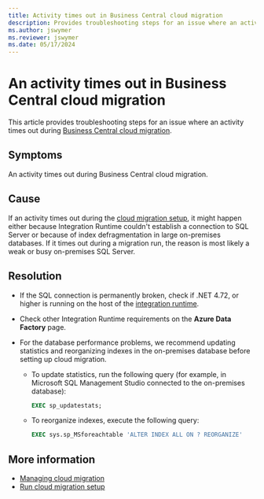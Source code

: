 ```yaml
---
title: Activity times out in Business Central cloud migration
description: Provides troubleshooting steps for an issue where an activity times out in Business Central cloud migration.
ms.author: jswymer
ms.reviewer: jswymer 
ms.date: 05/17/2024
---
```

# An activity times out in Business Central cloud migration

This article provides troubleshooting steps for an issue where an activity times out during [Business Central cloud migration](/dynamics365/business-central/dev-itpro/administration/migration-manage).

## Symptoms

An activity times out during Business Central cloud migration.

## Cause

If an activity times out during the [cloud migration setup](/dynamics365/business-central/dev-itpro/administration/migration-setup-overview), it might happen either because Integration Runtime couldn't establish a connection to SQL Server or because of index defragmentation in large on-premises databases. If it times out during a migration run, the reason is most likely a weak or busy on-premises SQL Server.

## Resolution

- If the SQL connection is permanently broken, check if .NET 4.72, or higher is running on the host of the [integration runtime](/dynamics365/business-central/dev-itpro/administration/migrate-business-central-on-premises#components-involved).
- Check other Integration Runtime requirements on the **Azure Data Factory** page.
- For the database performance problems, we recommend updating statistics and reorganizing indexes in the on-premises database before setting up cloud migration.

  - To update statistics, run the following query (for example, in Microsoft SQL Management Studio connected to the on-premises database):

    ```sql
    EXEC sp_updatestats;
    ```

  - To reorganize indexes, execute the following query:

    ```sql
    EXEC sys.sp_MSforeachtable 'ALTER INDEX ALL ON ? REORGANIZE'
    ```

## More information

- [Managing cloud migration](/dynamics365/business-central/dev-itpro/administration/migration-manage)
- [Run cloud migration setup](/dynamics365/business-central/dev-itpro/administration/migration-setup)
